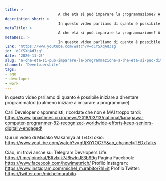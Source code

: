 ```yaml
---
title: > 
                        A che età si può imparare la programmazione? A che età si può diventare Developer?
description_short: > 
                        In questo video parliamo di quanto è possibile iniziare a diventare programmatori (o almeno iniziare a imparare a programmare).
metaTitle: > 
                        A che età si può imparare la programmazione? A che età si può diventare Developer?
metaDesc: > 
                        In questo video parliamo di quanto è possibile iniziare a diventare programmatori (o almeno iniziare a imparare a programmare).
link: 'https://www.youtube.com/watch?v=dCYSXqAd3zg'
id: 'dCYSXqAd3zg'
date: '2020-11-27'
slug: 'a-che-eta-si-puo-imparare-la-programmazione-a-che-eta-si-puo-diventare-developer'
channel: 'DevelopersLife'
tags: 
- age
- developer
- work
---
```

In questo video parliamo di quanto è possibile iniziare a diventare programmatori (o almeno iniziare a imparare a programmare).

Cari Developer o apprendisti, ricordate che non è MAI troppo tardi: https://www.japantimes.co.jp/news/2018/03/13/national/kanagawa-computer-programmer-82-recognized-worldwide-efforts-keep-seniors-digitally-engaged/

Qui un video di Masako Wakamiya al TEDxTokio: https://www.youtube.com/watch?v=gUjXiYtOC7Y&ab_channel=TEDxTalks

Ciao, mi trovi anche su:
Telegram Developers Life: https://t.me/joinchat/BItvlxik7J6iwIqJE3b99g
Pagina Facebook: https://www.facebook.com/howimetmich/
Profilo Instagram: https://www.instagram.com/michel_murabito/?hl=it
Profilo Twitter: https://twitter.com/michelmurabito